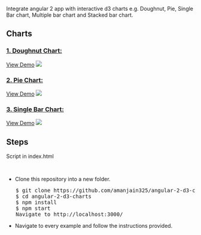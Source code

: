 Integrate angular 2 app with interactive d3 charts e.g. Doughnut, Pie, Single Bar chart, Multiple bar chart and Stacked bar chart.

<h2>Charts</h2>
<h3><a href="https://github.com/amanjain325/angular-2-d3-charts/tree/master/src/app/doughnut-chart">1. Doughnut Chart:</a></h3>
<a href="https://embed.plnkr.co/yb7541/">View Demo</a>
<img src="https://raw.githubusercontent.com/amanjain325/angular-2-d3-charts/master/src/assets/img/donut-chart-example.png" />

<h3><a href="https://github.com/amanjain325/angular-2-d3-charts/tree/master/src/app/pie-chart">2. Pie Chart:</a></h3>
 <a href="https://embed.plnkr.co/i3qi1z/">View Demo</a>
<img src="https://raw.githubusercontent.com/amanjain325/angular-2-d3-charts/master/src/assets/img/pie-chart-example.png">
<h3><a href="https://github.com/amanjain325/angular-2-d3-charts/tree/master/src/app/single-bar-chart">3. Single Bar Chart:</a></h3>
 <a href="https://embed.plnkr.co/x8ZgGC/">View Demo</a>
<img src="https://raw.githubusercontent.com/amanjain325/angular-2-d3-charts/master/src/assets/img/single-bar-chart-example.png">

<h2>Steps</h2>

<p>Script in index.html</p>
<pre>
<script src="https://cdnjs.cloudflare.com/ajax/libs/d3/3.5.6/d3.min.js" charset="utf-8"></script>
</pre>

<ul>
  <li>Clone this repository into a new folder.</li>
  </ul>
<pre>   $ git clone https://github.com/amanjain325/angular-2-d3-charts.git
   $ cd angular-2-d3-charts
   $ npm install
   $ npm start
   Navigate to http://localhost:3000/</pre>
   <ul>
  <li> Navigate to every example and follow the instructions provided.</li>
</ul>
